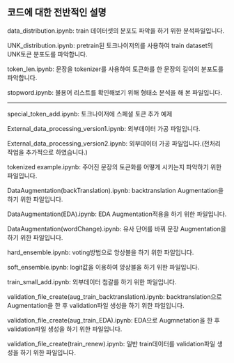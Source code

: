 ## 코드에 대한 전반적인 설명
data_distribution.ipynb: train 데이터셋의 분포도 파악을 하기 위한 분석파일입니다.

UNK_distribution.ipynb: pretrain된 토크나이저의를 사용하여 train dataset의 UNK토큰 분포도를 파악합니다.

token_len.ipynb: 문장을 tokenizer를 사용하여 토큰화를 한 문장의 길이의 분포도를 파악합니다.

stopword.ipynb: 불용어 리스트를 확인해보기 위해 형태소 분석을 해 본 파일입니다.

---

special_token_add.ipynb: 토크나이저에 스페셜 토큰 추가 예제

External_data_processing_version1.ipynb: 외부데이터 가공 파일입니다.

External_data_processing_version2.ipynb: 외부데이터 가공 파일입니다.(전처리 작업을 추가적으로 하였습니다.)

tokenized example.ipynb: 주어진 문장의 토큰화를 어떻게 시키는지 파악하기 위한 파일입니다.

DataAugmentation(backTranslation).ipynb: backtranslation Augmentation을 하기 위한 파일입니다.

DataAugmentation(EDA).ipynb: EDA Augmentation적용을 하기 위한 파일입니다.

DataAugmentation(wordChange).ipynb: 유사 단어를 바꿔 문장 Augmentation을 하기 위한 파일입니다.

hard_ensemble.ipynb: voting방법으로 앙상블을 하기 위한 파일입니다.

soft_ensemble.ipynb: logit값을 이용하여 앙상블을 하기 위한 파일입니다.

train_small_add.ipynb: 외부데이터 첨갈를 하기 위한 파일입니다.

validation_file_create(aug_train_backtranslation).ipynb: backtranslation으로 Augmentation을 한 후 validation파일 생성을 하기 위한 파일입니다.

validation_file_create(aug_train_EDA).ipynb: EDA으로 Augmnetation을 한 후 validation파일 생성을 하기 위한 파일입니다.

validation_file_create(train_renew).ipynb: 일반 train데이터를 validation파일 생성을 하기 위한 파일입니다.
